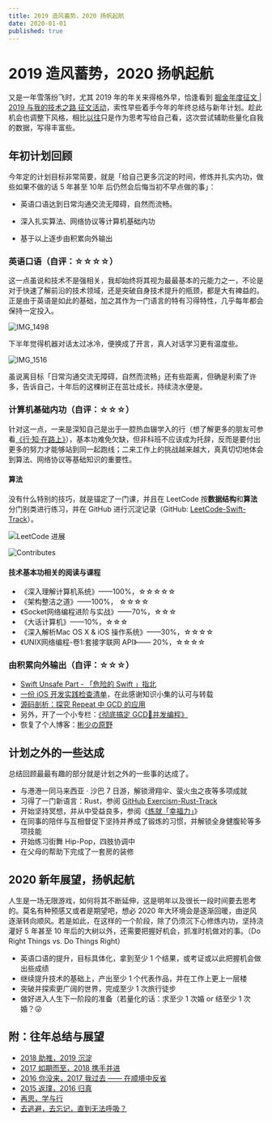 ```yaml
---
title: 2019 造风蓄势，2020 扬帆起航
date: 2020-01-01
published: true
---
```


# 2019 造风蓄势，2020 扬帆起航

又是一年雪落纷飞时，尤其 2019 年的年关来得格外早，恰逢看到 [掘金年度征文 | 2019 与我的技术之路 征文活动](https://juejin.im/post/5e08c4fb51882549a05815ea)，索性早些着手今年的年终总结与新年计划。趁此机会也调整下风格，相比[以往](https://binlogo.github.io/tag/RSKtfnQId/)只是作为思考写给自己看，这次尝试辅助些量化自我的数据，写得丰富些。



## 年初计划回顾

今年定的计划目标非常简要，就是「给自己更多沉淀的时间，修炼并扎实内功，做些如果不做的话 5 年甚至 10年 后仍然会后悔当初不早点做的事」：

* 英语口语达到日常沟通交流无障碍，自然而流畅。

* 深入扎实算法、网络协议等计算机基础内功

* 基于以上逐步由积累向外输出

### 英语口语（自评：☆☆☆☆）

这一点虽说和技术不是强相关，我却始终将其视为最最基本的元能力之一，不论是对于快速了解前沿的技术领域，还是突破自身技术提升的瓶颈，都是大有裨益的。正是由于英语是如此的基础，加之其作为一门语言的特有习得特性，几乎每年都会保持一定投入。

![IMG_1498](./assets/IMG_1498.png)

下半年觉得机器对话太过冰冷，便换成了开言，真人对话学习更有温度些。

![IMG_1516](./assets/IMG_1516.png)

虽说离目标「日常沟通交流无障碍，自然而流畅」还有些距离，但确是利索了许多，告诉自己，十年后的这棵树正在茁壮成长，持续浇水便是。

### 计算机基础内功（自评：☆☆☆）

针对这一点，一来是深知自己是出于一腔热血辍学入的行（想了解更多的朋友可参看[《行·知·在路上》](http://learnext.cn/post/experience-and-knowledge-on-the-road/)），基本功难免欠缺，但非科班不应该成为托辞，反而是要付出更多的努力才能够站到同一起跑线；二来工作上的挑战越来越大，真真切切地体会到算法、网络协议等基础知识的重要性。

#### 算法

没有什么特别的技巧，就是锚定了一门课，并且在 LeetCode 按**数据结构**和**算法**分门别类进行练习，并在 GitHub 进行沉淀记录（GitHub: [LeetCode-Swift-Track](https://github.com/Binlogo/LeetCode-Swift-Track)）。



![LeetCode 进展](./assets/image-20191229220112015.png)

![Contributes](./assets/image-20191229220644639.png)

#### 技术基本功相关的阅读与课程

* 《深入理解计算机系统》——100%，☆☆☆☆☆
* 《架构整洁之道》——100%， ☆☆☆☆
* 《Socket网络编程进阶与实战》——70%，☆☆☆
* 《大话计算机》——10%，☆☆☆
* 《深入解析Mac OS X & iOS 操作系统》——30%，☆☆☆☆
* 《UNIX网络编程-卷1:套接字联网 API》—— 20%，☆☆☆☆

### 由积累向外输出（自评：☆☆☆）

* [Swift Unsafe Part - 「危险的 Swift 」指北](https://juejin.im/post/5d7c2207f265da03ea5aabf7)
* [一份 iOS 开发实践检查清单](https://juejin.im/post/5d7e1a9de51d453b8b5fa679)，在此感谢知识小集的认可与转载
* [源码剖析：探究 Repeat 中 GCD 的应用](https://juejin.im/post/5db6f399f265da4cf85d6ef9)
* 另外，开了一个小专栏：[《彻底搞定 GCD🚦并发编程》](https://xiaozhuanlan.com/complete-ios-gcd)
* 恢复了个人博客：[彬少の原野](https://binlogo.github.io/)

## 计划之外的一些达成

总结回顾最最有趣的部分就是计划之外的一些事的达成了。

* 与港港一同马来西亚 · 沙巴 7 日游，解锁滑翔伞、萤火虫之夜等多项成就
* 习得了一门新语言：Rust，参阅 [GitHub Exercism-Rust-Track](https://github.com/Binlogo/Exercism-Rust-Track)
* 开始坚持冥想，并从中受益良多，参阅《[练就「幸福力」](http://learnext.cn/post/meditation-keep/)》
* 在同事的陪伴与互相督促下坚持并养成了锻炼的习惯，并解锁全身健腹轮等多项技能
* 开始练习街舞 Hip-Pop，四肢协调中
* 在父母的帮助下完成了一套房的装修



## 2020 新年展望，扬帆起航

人生是一场无限游戏，如何将其不断延伸，这是明年以及很长一段时间要去思考的。莫名有种预感又或者是期望吧，想必 2020 年大环境会是逐渐回暖，由逆风逐渐转向顺风。若是如此，在这样的一个阶段，除了仍须沉下心修炼内功，坚持浇灌好 5 年甚至 10 年后的大树以外，还需要把握好机会，抓准时机做对的事。（Do Right Things vs. Do Things Right）

* 英语口语的提升，目标具体化，拿到至少 1 个结果，或考证或以此把握机会做出些成绩
* 继续提升技术的基础上，产出至少 1 个代表作品，并在工作上更上一层楼
* 突破并探索更广阔的世界，完成至少 1 次旅行徒步
* 做好进入人生下一阶段的准备（若量化的话：求至少 1 次婚 or 结至少 1 次婚？😜


## 附：往年总结与展望

- [2018 助推，2019 沉淀](https://binlogo.github.io//post/reflection-and-resolution-2018-2019)
- [2017 如期而至，2018 携手并进](https://binlogo.github.io//post/reflection-and-resolution-2017-2018)
- [2016 你没来，2017 我过去 —— 在顺境中反省](https://binlogo.github.io//post/reflection-and-resolution-2016-2017)
- [2015 返璞，2016 归真](https://binlogo.github.io//post/reflection-and-resolution-2015-2016)
- [再思，学与行](https://binlogo.github.io//post/reflection-and-resolution-2014-2015)
- [去逃避，去忘记，直到无法呼吸？](https://binlogo.github.io//post/reflection-and-resolution-2013-1014)


